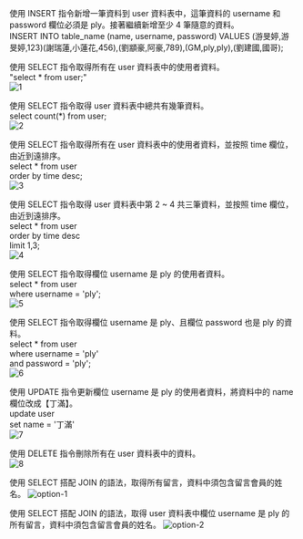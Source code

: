 使用 INSERT 指令新增一筆資料到 user 資料表中，這筆資料的 username 和password 欄位必須是 ply。接著繼續新增至少 4 筆隨意的資料。<br>
INSERT INTO table_name (name, username, password)
VALUES (游旻婷,游旻婷,123)(謝瑞蓮,小蓮花,456),(劉顓豪,阿豪,789),(GM,ply,ply),(劉建國,國哥);<br>

使用 SELECT 指令取得所有在 user 資料表中的使用者資料。<br>
"select * from user;"<br>
![1](https://user-images.githubusercontent.com/76770643/112414860-c4e8d400-8d5d-11eb-8fdd-20735c34f9c2.JPG)

使用 SELECT 指令取得 user 資料表中總共有幾筆資料。<br>
select count(*) from user;<br>
![2](https://user-images.githubusercontent.com/76770643/112414864-c6b29780-8d5d-11eb-97d1-0ae63dc15291.JPG)

使用 SELECT 指令取得所有在 user 資料表中的使用者資料，並按照 time 欄位，由近到遠排序。<br>
select * from user<br>
    order by time desc;<br>
![3](https://user-images.githubusercontent.com/76770643/112414867-c74b2e00-8d5d-11eb-8983-bfb7d9d90f7b.JPG)

使用 SELECT 指令取得 user 資料表中第 2 ~ 4 共三筆資料，並按照 time 欄位，由近到遠排序。<br>
select * from user<br>
    order by time desc<br>
    limit 1,3;<br>
![4](https://user-images.githubusercontent.com/76770643/112414869-c7e3c480-8d5d-11eb-8553-6a4176085cf4.JPG)

使用 SELECT 指令取得欄位 username 是 ply 的使用者資料。<br>
select * from user<br>
    where username = 'ply';<br>
![5](https://user-images.githubusercontent.com/76770643/112414871-c87c5b00-8d5d-11eb-81db-b8ea90cbad2f.JPG)

使用 SELECT 指令取得欄位 username 是 ply、且欄位 password 也是 ply 的資料。<br>
select * from user<br>
    where username = 'ply'<br>
    and password = 'ply';<br>
![6](https://user-images.githubusercontent.com/76770643/112414874-c914f180-8d5d-11eb-99e0-ca756320a7b4.JPG)

使用 UPDATE 指令更新欄位 username 是 ply 的使用者資料，將資料中的 name 欄位改成【丁滿】。<br>
update user<br>
    set name = '丁滿'<br>
![7](https://user-images.githubusercontent.com/76770643/112414878-c9ad8800-8d5d-11eb-91f6-35bd13ce4005.JPG)

使用 DELETE 指令刪除所有在 user 資料表中的資料。<br>
![8](https://user-images.githubusercontent.com/76770643/112414879-cadeb500-8d5d-11eb-8c1b-75dca1f91232.JPG)

使用 SELECT 搭配 JOIN 的語法，取得所有留言，資料中須包含留言會員的姓名。
![option-1](https://user-images.githubusercontent.com/76770643/112507884-057e3700-8dca-11eb-93c4-f016522e8f54.JPG)

使用 SELECT 搭配 JOIN 的語法，取得 user 資料表中欄位 username 是 ply 的所有留言，資料中須包含留言會員的姓名。
![option-2](https://user-images.githubusercontent.com/76770643/112507922-0dd67200-8dca-11eb-9c4f-12ff8f2cc724.JPG)

